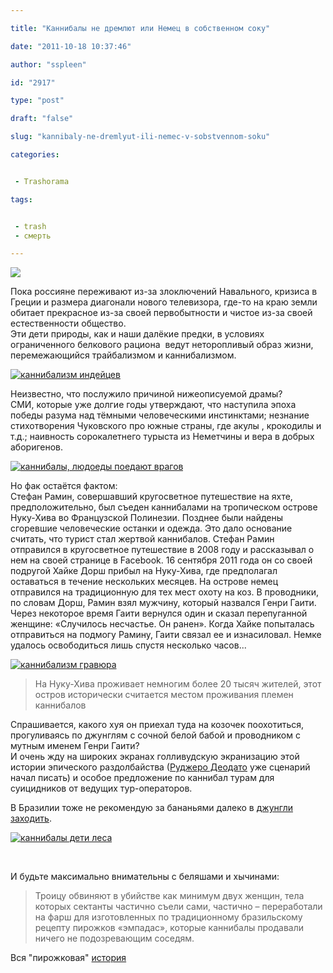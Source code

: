 ```yaml
---

title: "Каннибалы не дремлют или Немец в собственном соку"

date: "2011-10-18 10:37:46"

author: "sspleen"

id: "2917"

type: "post"

draft: "false"

slug: "kannibaly-ne-dremlyut-ili-nemec-v-sobstvennom-soku"

categories:


 - Trashorama

tags:


 - trash
 - смерть

---
```

[![](/uploads/2012/06/fiji.jpg)](/2011/10/kannibaly-ne-dremlyut-ili-nemec-v-sobstvennom-soku/fiji/)  
  
Пока россияне переживают из-за злоключений Навального, кризиса в Греции и размера диагонали нового телевизора, где-то на краю земли обитает прекрасное из-за своей первобытности и чистое из-за своей естественности общество.  
Эти дети природы, как и наши далёкие предки, в условиях ограниченного белкового рациона  ведут неторопливый образ жизни, перемежающийся трайбализмом и каннибализмом.  
  
[![каннибализм индейцев](/uploads/2012/06/cannibalism2.jpg "cannibalism")](/uploads/2012/06/cannibalism2.jpg)  
  
Неизвестно, что послужило причиной нижеописуемой драмы?  
СМИ, которые уже долгие годы утверждают, что наступила эпоха победы разума над тёмными человеческими инстинктами; незнание стихотворения Чуковского про южные страны, где акулы , крокодилы и т.д.; наивность сорокалетнего турыста из Неметчины и вера в добрых аборигенов.  
  
[![каннибалы, людоеды поедают врагов](/uploads/2012/06/cannibal-fiji.jpg "cannibal fiji")](/uploads/2012/06/cannibal-fiji.jpg)  
  
Но фак остаётся фактом:  
Стефан Рамин, совершавший кругосветное путешествие на яхте, предположительно, был съеден каннибалами на тропическом острове Нуку-Хива во Французской Полинезии. Позднее были найдены сгоревшие человеческие останки и одежда. Это дало основание считать, что турист стал жертвой каннибалов. Стефан Рамин отправился в кругосветное путешествие в 2008 году и рассказывал о нем на своей странице в Facebook. 16 сентября 2011 года он со своей подругой Хайке Дорш прибыл на Нуку-Хива, где предполагал оставаться в течение нескольких месяцев. На острове немец отправился на традиционную для тех мест охоту на коз. В проводники, по словам Дорш, Рамин взял мужчину, который назвался Генри Гаити. Через некоторое время Гаити вернулся один и сказал перепуганной женщине: «Случилось несчастье. Он ранен». Когда Хайке попыталась отправиться на подмогу Рамину, Гаити связал ее и изнасиловал. Немке удалось освободиться лишь спустя несколько часов...  
  
[![каннибализм гравюра](/uploads/2012/06/cannibalism1.jpg "cannibalism")](/uploads/2012/06/cannibalism1.jpg)  

> На Нуку-Хива проживает немногим более 20 тысяч жителей, этот остров исторически считается местом проживания племен каннибалов

  
Спрашивается, какого хуя он приехал туда на козочек поохотиться, прогуливаясь по джунглям с сочной белой бабой и проводником с мутным именем Генри Гаити?  
И очень жду на широких экранах голливудскую экранизацию этой истории эпического раздолбайства ([Руджеро Деодато](http://ru.wikipedia.org/wiki/%C4%E5%EE%E4%E0%F2%EE%2C_%D0%F3%E4%E6%E5%F0%EE) уже сценарий начал писать) и особое предложение по каннибал турам для суицидников от ведущих тур-операторов.  
  
В Бразилии тоже не рекомендую за бананьями далеко в [джунгли заходить](http://www.mk.ru/editions/daily/article/2009/02/11/228205-indeytsyikannibalyi-seli-yunoshu.html).  
  
[![каннибалы дети леса](/uploads/2012/06/cannibal_front_image.jpg "cannibal")](/uploads/2012/06/cannibal_front_image.jpg)  
  
   
  
И будьте максимально внимательны с беляшами и хычинами:  

> Троицу обвиняют в убийстве как минимум двух женщин, тела которых сектанты частично съели сами, частично – переработали на фарш для изготовленных по традиционному бразильскому рецепту пирожков «эмпадас», которые каннибалы продавали ничего не подозревающим соседям.

  
Вся "пирожковая" [история](http://www.rg-rb.de/index.php?option=com_rg&task=item&id=6360&Itemid=13)